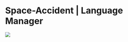 # Space-Accident | Language Manager

[![](https://jitpack.io/v/SpaceAccident/LanguageManager.svg)](https://jitpack.io/#SpaceAccident/LanguageManager)
